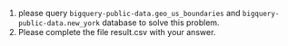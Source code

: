 1. please query `bigquery-public-data.geo_us_boundaries` and `bigquery-public-data.new_york` database to solve this problem.
2. Please complete the file result.csv with your answer.